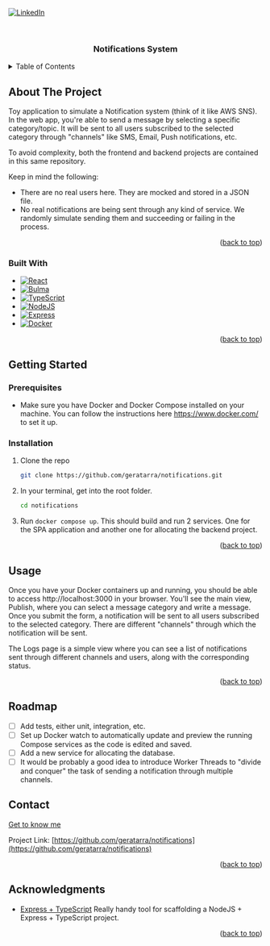 <!-- Improved compatibility of back to top link: See: https://github.com/othneildrew/Best-README-Template/pull/73 -->
<a name="readme-top"></a>

[![LinkedIn][linkedin-shield]][linkedin-url]

<!-- PROJECT LOGO -->
<br />
<div align="center">
  <h3 align="center">Notifications System</h3>
</div>


<!-- TABLE OF CONTENTS -->
<details>
  <summary>Table of Contents</summary>
  <ol>
    <li>
      <a href="#about-the-project">About The Project</a>
      <ul>
        <li><a href="#built-with">Built With</a></li>
      </ul>
    </li>
    <li>
      <a href="#getting-started">Getting Started</a>
      <ul>
        <li><a href="#prerequisites">Prerequisites</a></li>
        <li><a href="#installation">Installation</a></li>
      </ul>
    </li>
    <li><a href="#usage">Usage</a></li>
    <li><a href="#roadmap">Roadmap</a></li>
    <li><a href="#contact">Contact</a></li>
    <li><a href="#acknowledgments">Acknowledgments</a></li>
  </ol>
</details>


<!-- ABOUT THE PROJECT -->
## About The Project

Toy application to simulate a Notification system (think of it like AWS SNS). In the web app, you're able to send a message by selecting a specific category/topic. It will be sent to all users subscribed to the selected category through "channels" like SMS, Email, Push notifications, etc.

To avoid complexity, both the frontend and backend projects are contained in this same repository.

Keep in mind the following:

- There are no real users here. They are mocked and stored in a JSON file.
- No real notifications are being sent through any kind of service. We randomly simulate sending them and succeeding or failing in the process.

<p align="right">(<a href="#readme-top">back to top</a>)</p>


### Built With

* [![React][React.js]][React-url]
* [![Bulma][Bulma.css]][Bulma-url]
* [![TypeScript][TypeScript-badge]][TypeScript-url]
* [![NodeJS][NodeJS-badge]][NodeJS-url]
* [![Express][Express-badge]][Express-url]
* [![Docker][Docker-badge]][Docker-url]


<p align="right">(<a href="#readme-top">back to top</a>)</p>


<!-- GETTING STARTED -->
## Getting Started
### Prerequisites
- Make sure you have Docker and Docker Compose installed on your machine. You can follow the instructions here https://www.docker.com/ to set it up.

### Installation

1. Clone the repo
   ```sh
   git clone https://github.com/geratarra/notifications.git
   ```
2. In your terminal, get into the root folder.
   ```sh
   cd notifications
   ```
3. Run `docker compose up`. This should build and run 2 services. One for the SPA application and another one for allocating the backend project.


<p align="right">(<a href="#readme-top">back to top</a>)</p>



<!-- USAGE EXAMPLES -->
## Usage
Once you have your Docker containers up and running, you should be able to access http://localhost:3000 in your browser. You'll see the main view, Publish, where you can select a message category and write a message. Once you submit the form, a notification will be sent to all users subscribed to the selected category. There are different "channels" through which the notification will be sent.

The Logs page is a simple view where you can see a list of notifications sent through different channels and users, along with the corresponding status.

<p align="right">(<a href="#readme-top">back to top</a>)</p>



<!-- ROADMAP -->
## Roadmap
- [ ] Add tests, either unit, integration, etc.
- [ ] Set up Docker watch to automatically update and preview the running Compose services as the code is edited and saved.
- [ ] Add a new service for allocating the database.
- [ ] It would be probably a good idea to introduce Worker Threads to "divide and conquer" the task of sending a notification through multiple channels.

<!-- CONTACT -->
## Contact

[Get to know me](https://geratarra.github.io/)

Project Link: [https://github.com/geratarra/notifications](https://github.com/geratarra/notifications)

<p align="right">(<a href="#readme-top">back to top</a>)</p>

<!-- ACKNOWLEDGMENTS -->
## Acknowledgments

* [Express + TypeScript](https://github.com/seanpmaxwell/express-generator-typescript) Really handy tool for scaffolding a NodeJS + Express + TypeScript project.

<p align="right">(<a href="#readme-top">back to top</a>)</p>


<!-- MARKDOWN LINKS & IMAGES -->
<!-- https://www.markdownguide.org/basic-syntax/#reference-style-links -->
[linkedin-shield]: https://img.shields.io/badge/-LinkedIn-black.svg?style=for-the-badge&logo=linkedin&colorB=555
[linkedin-url]: https://linkedin.com/in/gerardotarragona
[React.js]: https://img.shields.io/badge/React-20232A?style=for-the-badge&logo=react&logoColor=61DAFB
[React-url]: https://reactjs.org/
[Bulma-url]: https://bulma.io/
[Bulma.css]: https://img.shields.io/badge/Bulma-black?style=for-the-badge&logo=bulma
[TypeScript-badge]: https://img.shields.io/badge/TypeScript-black?style=for-the-badge&logo=typescript
[TypeScript-url]: https://www.typescriptlang.org/
[NodeJS-url]: https://nodejs.org/en
[NodeJS-badge]: https://img.shields.io/badge/Node.js-43853D?style=for-the-badge&logo=node.js&logoColor=white
[Express-url]: https://expressjs.com/
[Express-badge]: https://img.shields.io/badge/Express.js-404D59?style=for-the-badge
[Docker-url]: https://www.docker.com/
[Docker-badge]: https://img.shields.io/badge/Docker-blue?style=for-the-badge&logo=docker

